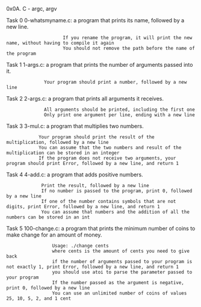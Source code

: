 0x0A. C - argc, argv


Task 0 0-whatsmyname.c:  a program that prints its name, followed by a new line.

                         If you rename the program, it will print the new name, without having to compile it again
                         You should not remove the path before the name of the program

Task 1 1-args.c:  a program that prints the number of arguments passed into it.

                  Your program should print a number, followed by a new line

Task 2 2-args.c:  a program that prints all arguments it receives.

                  All arguments should be printed, including the first one
                  Only print one argument per line, ending with a new line

Task 3 3-mul.c: a program that multiplies two numbers.

                Your program should print the result of the multiplication, followed by a new line
                You can assume that the two numbers and result of the multiplication can be stored in an integer
                If the program does not receive two arguments, your program should print Error, followed by a new line, and return 1

Task 4 4-add.c:  a program that adds positive numbers.

                 Print the result, followed by a new line
                 If no number is passed to the program, print 0, followed by a new line
                 If one of the number contains symbols that are not digits, print Error, followed by a new line, and return 1
                 You can assume that numbers and the addition of all the numbers can be stored in an int

Task 5 100-change.c: a program that prints the minimum number of coins to make change for an amount of money.

                     Usage: ./change cents
                     where cents is the amount of cents you need to give back
                     if the number of arguments passed to your program is not exactly 1, print Error, followed by a new line, and return 1
                     you should use atoi to parse the parameter passed to your program
                     If the number passed as the argument is negative, print 0, followed by a new line
                     You can use an unlimited number of coins of values 25, 10, 5, 2, and 1 cent
